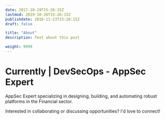 ```yaml
---
date: 2017-10-19T15:26:15Z
lastmod: 2019-10-26T15:26:15Z
publishdate: 2018-11-23T15:26:15Z
draft: false

title: "About"
description: Text about this post

weight: 9999
---
```


# Currently | DevSecOps - AppSec Expert

AppSec Expert specializing in designing, building, and automating robust platforms in the Financial sector.

Interested in collaborating or discussing opportunities? I'd love to connect!
